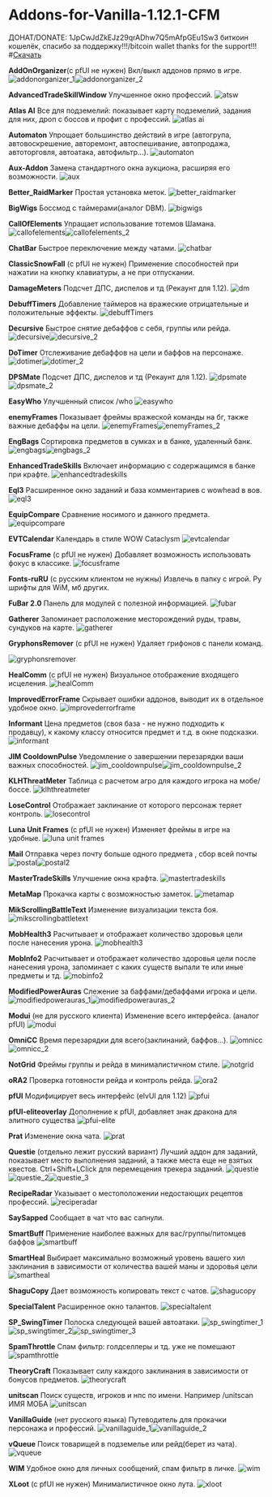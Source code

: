 # Addons-for-Vanilla-1.12.1-CFM
ДОНАТ/DONATE: 1JpCwJdZkEJz29qrADhw7Q5mAfpGEu1Sw3 биткоин кошелёк, спасибо за поддержку!!!/bitcoin wallet thanks for the support!!!
#<a href="https://github.com/KasVital/Addons-for-Vanilla-1.12.1-CFM/releases/latest">Скачать</a>

**AddOnOrganizer**(с pfUI не нужен)
Вкл/выкл аддонов прямо в игре.
<img src="https://cloud.githubusercontent.com/assets/15636669/21586245/c30db9b4-d0df-11e6-8b93-8c372c37574d.jpg" alt="addonorganizer_1"/><img src="https://cloud.githubusercontent.com/assets/15636669/21586242/b7526c6e-d0df-11e6-85ce-0f29c2e57294.jpg" alt="addonorganizer_2"/>

**AdvancedTradeSkillWindow**
Улучшенное окно профессий.
<img src="https://user-images.githubusercontent.com/15636669/34521629-c7c21352-f09f-11e7-8aa3-9cc22477bcd7.jpg" alt="atsw"/>

**Atlas AI**
Все для подземелий: показывает карту подземелий, задания для них, дроп с боссов и профит с профессий.
<img src="https://cloud.githubusercontent.com/assets/15636669/21586274/2d7f9d58-d0e0-11e6-8730-b65671e5abb3.jpg" alt="atlas ai"/>

**Automaton**
Упрощает большинство действий в игре (автогрупа, автовоскрешение, авторемонт, автоспешивание, автопродажа, автоторговля, автоатака, автофильтр...).
<img src="https://cloud.githubusercontent.com/assets/15636669/21586276/39de2470-d0e0-11e6-89a7-e5a1574b6a17.jpg" alt="automaton"/>

**Aux-Addon**
Замена стандартного окна аукциона, расширяя его возможности.
<img src="https://cloud.githubusercontent.com/assets/15636669/21586278/40b6b6a4-d0e0-11e6-915e-849a77d1b3f0.jpg" alt="aux"/>

**Better_RaidMarker**
Простая установка меток.
<img src="https://cloud.githubusercontent.com/assets/15636669/21586280/47bc0bfc-d0e0-11e6-8f71-d0f7ad64badf.jpg" alt="better_raidmarker"/>

**BigWigs**
Боссмод с таймерами(аналог DBM).
<img src="https://cloud.githubusercontent.com/assets/15636669/21586282/520f6112-d0e0-11e6-9356-5f2dcdbf75db.jpg" alt="bigwigs"/>

**CallOfElements**
Упращает использование тотемов Шамана.
<img src="https://cloud.githubusercontent.com/assets/15636669/21586286/5b16933e-d0e0-11e6-8034-c03c570916e3.jpg" alt="callofelements"/><img src="https://cloud.githubusercontent.com/assets/15636669/21586696/b55d4474-d0e4-11e6-926a-7fd7f25b3d52.jpg" alt="callofelements_2"/>

**ChatBar**
Быстрое переключение между чатами.
<img src="https://cloud.githubusercontent.com/assets/15636669/22146074/87be48ae-df14-11e6-9a81-b92705282cfd.png" alt="chatbar"/>

**ClassicSnowFall** (с pfUI не нужен)
Применение способностей при нажатии на кнопку клавиатуры, а не при отпускании.

**DamageMeters**
Подсчет ДПС, диспелов и тд (Рекаунт для 1.12).
<img src="https://user-images.githubusercontent.com/15636669/34521762-8495da18-f0a0-11e7-9c92-04a58667e532.jpg" alt="dm"/>

**DebuffTimers**
Добавление таймеров на вражеские отрицательные и положительные эффекты.
<img src="https://cloud.githubusercontent.com/assets/15636669/23338985/60bb40ae-fc29-11e6-8ebb-83406ecd2774.png" alt="debuffTimers"/>

**Decursive**
Быстрое снятие дебаффов с себя, группы или рейда.
<img src="https://cloud.githubusercontent.com/assets/15636669/21586308/78c4018c-d0e0-11e6-8161-a61b66e0ef01.jpg" alt="decursive"/><img src="https://cloud.githubusercontent.com/assets/15636669/21586307/78c23050-d0e0-11e6-949a-ebf043769668.jpg" alt="decursive_2"/>

**DoTimer**
Отслеживание дебаффов на цели и баффов на персонаже.
<img src="https://cloud.githubusercontent.com/assets/15636669/21586313/851bd842-d0e0-11e6-870a-f746ae61ec87.jpg" alt="dotimer"/><img src="https://cloud.githubusercontent.com/assets/15636669/21586312/81e04a78-d0e0-11e6-8c92-164d160aac09.jpg" alt="dotimer_2"/>

**DPSMate**
Подсчет ДПС, диспелов и тд (Рекаунт для 1.12).
<img src="https://cloud.githubusercontent.com/assets/15636669/21586319/919ad712-d0e0-11e6-8dcc-7003a92abcee.jpg" alt="dpsmate"/><img src="https://cloud.githubusercontent.com/assets/15636669/21586320/919e908c-d0e0-11e6-9f9f-2c427e71a281.jpg" alt="dpsmate_2"/>

**EasyWho**
Улучшенный список /who
<img src="https://cloud.githubusercontent.com/assets/15636669/24084114/4287164e-0cf5-11e7-8e99-fe18c68af105.png" alt="easywho"/>

**enemyFrames**
Показывает фреймы вражеской команды на бг, также важные дебаффы на цели.
<img src="https://cloud.githubusercontent.com/assets/15636669/21586367/70fc9c2e-d0e1-11e6-98ae-2ecaf05ef567.jpg" alt="enemyFrames"/><img src="https://cloud.githubusercontent.com/assets/15636669/22146136/b3a52726-df14-11e6-9518-7063b3feb635.png" alt="enemyFrames_2"/>

**EngBags**
Сортировка предметов в сумках и в банке, удаленный банк.
<img src="https://cloud.githubusercontent.com/assets/15636669/21586323/a40d5500-d0e0-11e6-83fb-6e59fc3ced91.jpg" alt="engbags"/><img src="https://cloud.githubusercontent.com/assets/15636669/21586324/a40d9006-d0e0-11e6-81df-311d9bec4463.jpg" alt="engbags_2"/>

**EnhancedTradeSkills**
Включает информацию с содержащимся в банке при крафте.
<img src="https://cloud.githubusercontent.com/assets/15636669/21586373/8d486ce6-d0e1-11e6-86af-0eccbb4e1af5.jpg" alt="enhancedtradeskills"/>

**Eql3**
Расширенное окно заданий и база комментариев с wowhead в вов.
<img src="https://cloud.githubusercontent.com/assets/15636669/21586375/9a896c2a-d0e1-11e6-96ca-8a87531fd11b.jpg" alt="eql3"/>

**EquipCompare**
Сравнение носимого и данного предмета.
<img src="https://cloud.githubusercontent.com/assets/15636669/21586379/a45c2030-d0e1-11e6-8585-81865c45215d.jpg" alt="equipcompare"/>

**EVTCalendar**
Календарь в стиле WOW Cataclysm
<img src="https://cloud.githubusercontent.com/assets/15636669/21586382/ac1c15a0-d0e1-11e6-8aca-cca56834e6df.jpg" alt="evtcalendar"/>

**FocusFrame** (с pfUI не нужен)
Добавляет возможность использовать фокус в классике.
<img src="https://cloud.githubusercontent.com/assets/15636669/24471775/d92c4b4a-14cb-11e7-809d-a261bc2e473c.png" alt="focusframe"/>

**Fonts-ruRU** (с русским клиентом не нужны)
Извлечь в папку с игрой. Ру шрифты для WiM, мб других.

**FuBar 2.0**
Панель для модулей с полезной информацией.
<img src="https://cloud.githubusercontent.com/assets/15636669/21586394/cfdb6cf2-d0e1-11e6-8f7f-51314d94eaaa.jpg" alt="fubar"/>

**Gatherer**
Запоминает расположение месторождений руды, травы, сундуков на карте.
<img src="https://cloud.githubusercontent.com/assets/15636669/21586400/dc061a68-d0e1-11e6-9f16-0fd8da155904.jpg" alt="gatherer"/>

**GryphonsRemover** (с pfUI не нужен)
Удаляет грифонов с панели команд.

<img src="https://cloud.githubusercontent.com/assets/15636669/21586426/03299138-d0e2-11e6-92e4-42f534c866b0.jpg" alt="gryphonsremover"/>

**HealComm** (с pfUI не нужен)
Визуальное отображение входящего исцеления.
<img src="https://cloud.githubusercontent.com/assets/15636669/21587110/8b6f4a40-d0e9-11e6-9bcb-ca8f00dd51ca.jpg" alt="healComm"/>

**ImprovedErrorFrame**
Скрывает ошибки аддонов, выводит их в отдельное удобное окно.
<img src="https://cloud.githubusercontent.com/assets/15636669/21586441/173a886c-d0e2-11e6-8362-6547241af8d0.jpg" alt="improvederrorframe"/>

**Informant**
Цена предметов (своя база - не нужно подходить к продавцу), к какому классу относится предмет и т.д. в окне подсказки.
<img src="https://cloud.githubusercontent.com/assets/15636669/21586562/7bcba9b8-d0e3-11e6-8158-d42c8fd7780e.jpg" alt="informant"/>

**JIM CooldownPulse**
Уведомление о завершении перезарядки ваши важных способностей.
<img src="https://cloud.githubusercontent.com/assets/15636669/21586564/86111ab6-d0e3-11e6-82ee-072338e7d549.jpg" alt="jim_cooldownpulse"/><img src="https://cloud.githubusercontent.com/assets/15636669/21586565/861131a4-d0e3-11e6-8b73-c8aa4a3bd70b.jpg" alt="jim_cooldownpulse_2"/>

**KLHThreatMeter**
Таблица с расчетом агро для каждого игрока на мобе/боссе.
<img src="https://cloud.githubusercontent.com/assets/15636669/21586570/9042a6f8-d0e3-11e6-8a42-c3ab1c9299be.jpg" alt="klhthreatmeter"/>

**LoseControl**
Отображает заклинание от которого персонаж теряет контроль.
<img src="https://cloud.githubusercontent.com/assets/15636669/21586573/9fd1574a-d0e3-11e6-95ba-1eb764bc8e77.jpg" alt="losecontrol"/>

**Luna Unit Frames** (c pfUI не нужен)
Изменяет фреймы в игре на удобные.
<img src="https://cloud.githubusercontent.com/assets/15636669/21586574/a8b20832-d0e3-11e6-9294-70704232de4a.jpg" alt="luna unit frames"/>

**Mail**
Отправка через почту больше одного предмета , сбор всей почты
<img src="https://cloud.githubusercontent.com/assets/15636669/21586622/1f6a7c16-d0e4-11e6-8577-cbc570364d8b.jpg" alt="postal"/><img src="https://cloud.githubusercontent.com/assets/15636669/21586621/1f6a6410-d0e4-11e6-8076-ab31f5f570e7.jpg" alt="postal2"/>

**MasterTradeSkills**
Улучшение окна крафта.
<img src="https://cloud.githubusercontent.com/assets/15636669/21586580/b51750d2-d0e3-11e6-8666-933c6cb0af10.jpg" alt="mastertradeskills"/>

**MetaMap**
Прокачка карты с возможностью заметок.
<img src="https://cloud.githubusercontent.com/assets/15636669/21586585/bf145ba2-d0e3-11e6-8e33-c42026563f16.jpg" alt="metamap"/>

**MikScrollingBattleText**
Изменение визуализации текста боя.
<img src="https://cloud.githubusercontent.com/assets/15636669/21586591/c938390a-d0e3-11e6-899c-79f410f37bde.jpg" alt="mikscrollingbattletext"/>

**MobHealth3**
Расчитывает и отображает количество здоровья цели после нанесения урона.
<img src="https://cloud.githubusercontent.com/assets/15636669/24476303/76e32cbe-14db-11e7-8286-6244287b650d.png" alt="mobhealth3"/>

**MobInfo2**
Расчитывает и отображает количество здоровья цели после нанесения урона, запоминает с каких существ выпали те или иные предметы и тд.
<img src="https://user-images.githubusercontent.com/15636669/34522183-84e8cd3e-f0a2-11e7-8eeb-9173546bd2a0.jpg" alt="mobinfo2"/>

**ModifiedPowerAuras**
Слежение за баффами/дебаффами игрока и цели.
<img src="https://cloud.githubusercontent.com/assets/15636669/21586594/d793337e-d0e3-11e6-916e-a7055b5d2958.jpg" alt="modifiedpowerauras_1"/><img src="https://cloud.githubusercontent.com/assets/15636669/21586595/d794ca4a-d0e3-11e6-8d60-92d214bc9c91.jpg" alt="modifiedpowerauras_2"/>

**Modui** (не для русского клиента)
Изменение всего интерфейса. (аналог pfUI)
<img src="https://cloud.githubusercontent.com/assets/15636669/22146414/a03e48ce-df15-11e6-9b72-079c6b60f293.png" alt="modui"/>

**OmniCC**
Время перезарядки для всего(заклинаний, баффов...).
<img src="https://cloud.githubusercontent.com/assets/15636669/21586603/f03aec0a-d0e3-11e6-905b-b6ce54087124.jpg" alt="omnicc"/><img src="https://cloud.githubusercontent.com/assets/15636669/21586604/f03e55a2-d0e3-11e6-8fb9-5e69437c844b.jpg" alt="omnicc_2"/>

**NotGrid**
Фреймы группы и рейда в минималистичном стиле.
<img src="https://cloud.githubusercontent.com/assets/15636669/22841825/13d827c6-efe4-11e6-9cc1-55b64de14e74.png" alt="notgrid"/>

**oRA2**
Проверка готовности рейда и контроль рейда.
<img src="https://cloud.githubusercontent.com/assets/15636669/21586607/f9f4cee6-d0e3-11e6-8ac9-8bc9c8313034.jpg" alt="ora2"/>

**pfUI**
Модифицирует весь интерфейс (elvUI для 1.12)
<img src="https://cloud.githubusercontent.com/assets/15636669/21586612/069641de-d0e4-11e6-8c26-331d840e69d9.jpg" alt="pfui"/>

**pfUI-eliteoverlay**
Дополнение к pfUI, добавляет знак дракона для элитного существа
<img src="https://user-images.githubusercontent.com/15636669/34522290-f2015544-f0a2-11e7-8584-d51689d2900f.png" alt="pfui-elite"/>

**Prat**
Изменение окна чата.
<img src="https://cloud.githubusercontent.com/assets/15636669/21586628/2b2dbdba-d0e4-11e6-9ec0-5f5982cba853.jpg" alt="prat"/>

**Questie** (отдельно лежит русский вариант)
Лучший аддон для заданий, показывает место выполнения заданий, а также места еще не взятых квестов. Ctrl+Shift+LClick для перемещения трекера заданий.
<img src="https://cloud.githubusercontent.com/assets/15636669/21586632/34857402-d0e4-11e6-8526-e9a14772fdd6.jpg" alt="questie"/><img src="https://cloud.githubusercontent.com/assets/15636669/21586634/3485c4d4-d0e4-11e6-8e0a-82bd25c95a56.jpg" alt="questie_2"/><img src="https://cloud.githubusercontent.com/assets/15636669/21586633/3485a9f4-d0e4-11e6-9d8e-95046c805f28.jpg" alt="questie_3"/>

**RecipeRadar**
Указывает о местоположении недостающих рецептов профессий.
<img src="https://cloud.githubusercontent.com/assets/15636669/21586636/3cfcde7c-d0e4-11e6-8791-f7e1bc52f7e5.jpg" alt="reciperadar"/>

**SaySapped**
Сообщает в чат что вас сапнули.

**SmartBuff**
Применение наиболее важных для вас/группы/питомцев баффов
<img src="https://cloud.githubusercontent.com/assets/15636669/21587150/02d02398-d0ea-11e6-99f7-e7cdb914ece5.jpg" alt="smartbuff"/>

**SmartHeal**
Выбирает максимально возможный уровень вашего хил заклинания в зависимости от количества вашей маны и здоровья цели
<img src="https://cloud.githubusercontent.com/assets/15636669/21586648/49c61b8c-d0e4-11e6-804f-daddc084be2e.jpg" alt="smartheal"/>

**ShaguCopy**
Дает возможность копировать текст с чатов.
<img src="https://user-images.githubusercontent.com/15636669/34522333-2dfd044e-f0a3-11e7-9ce4-185b5bd1cf17.jpg" alt="shagucopy"/>

**SpecialTalent**
Расширенное окно талантов.
<img src="https://cloud.githubusercontent.com/assets/15636669/21586651/52f92ca8-d0e4-11e6-995a-3bcbe3757447.jpg" alt="specialtalent"/>

**SP_SwingTimer**
Полоска следующей вашей автоатаки.
<img src="https://cloud.githubusercontent.com/assets/15636669/21586659/5e5b0102-d0e4-11e6-9ae6-e76814d0873b.jpg" alt="sp_swingtimer_1"/><img src="https://cloud.githubusercontent.com/assets/15636669/21586660/5e5b6656-d0e4-11e6-8489-f37daf2a113d.jpg" alt="sp_swingtimer_2"/><img src="https://cloud.githubusercontent.com/assets/15636669/21586658/5e5ada60-d0e4-11e6-8b0d-2d5606c1efac.jpg" alt="sp_swingtimer_3"/>

**SpamThrottle**
Спам фильтр: голдселлеры и тд. уже не помешают
<img src="https://cloud.githubusercontent.com/assets/15636669/21587182/643c98c8-d0ea-11e6-9816-4fd333cc1cc6.jpg" alt="spamthrottle"/>

**TheoryCraft**
Показывает силу каждого заклинания в зависимости от бонусов предметов.
<img src="https://cloud.githubusercontent.com/assets/15636669/21586675/812fde0a-d0e4-11e6-9016-7c2ba01901b3.jpg" alt="theorycraft"/>

**unitscan**
Поиск существ, игроков и нпс по имени. Например /unitscan ИМЯ МОБА
<img src="https://user-images.githubusercontent.com/15636669/34522405-7d7ea5c2-f0a3-11e7-8cbe-d012fe59e501.jpg" alt="unitscan"/>

**VanillaGuide** (нет русского языка)
Путеводитель для прокачки персонажа и профессий.
<img src="https://cloud.githubusercontent.com/assets/15636669/21586676/8484efbe-d0e4-11e6-98de-9b0a7cee6722.jpg" alt="vanillaguide_1"/><img src="https://cloud.githubusercontent.com/assets/15636669/21586677/849c7a94-d0e4-11e6-8817-fff8af1e1527.jpg" alt="vanillaguide_2"/>

**vQueue**
Поиск товарищей в подземелье или рейд(берет из чата).
<img src="https://cloud.githubusercontent.com/assets/15636669/21586682/877d90cc-d0e4-11e6-8974-dc2468b54c5b.jpg" alt="vqueue"/>

**WIM**
Удобное окно для личных сообщений, спам фильтр в личке.
<img src="https://cloud.githubusercontent.com/assets/15636669/21586683/89ee1af2-d0e4-11e6-8a1f-1dae40ec5116.jpg" alt="wim"/>

**XLoot** (с pfUI не нужен)
Минималистичное окно лута.
<img src="https://cloud.githubusercontent.com/assets/15636669/21586684/8f91ba54-d0e4-11e6-9062-bea52cf9633f.jpg" alt="xloot"/>
